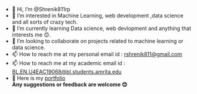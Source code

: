 - 👋 Hi, I’m @Shrenik811rp
- 👀 I’m interested in Machine Learning, web development ,data science and all sorts of crazy tech.
- 🌱 I’m currently learning Data science, web devlopment and anything that interests me 😊.
- 💞️ I’m looking to collaborate on projects related to machine learning or data science.
- 📫 How to reach me at my personal email id : rshrenik811@gmail.com 
- 📫 How to reach me at my academic email id : BL.EN.U4EAC19068@bl.students.amrita.edu
- 📃 Here is my [portfolio](https://rshrenik811.wixsite.com/rshrenikportfolio) <br>
**Any suggestions or feedback are welcome 😊**

<!---
Shrenik811rp/Shrenik811rp is a ✨ special ✨ repository because its `README.md` (this file) appears on your GitHub profile.
You can click the Preview link to take a look at your changes.
--->

